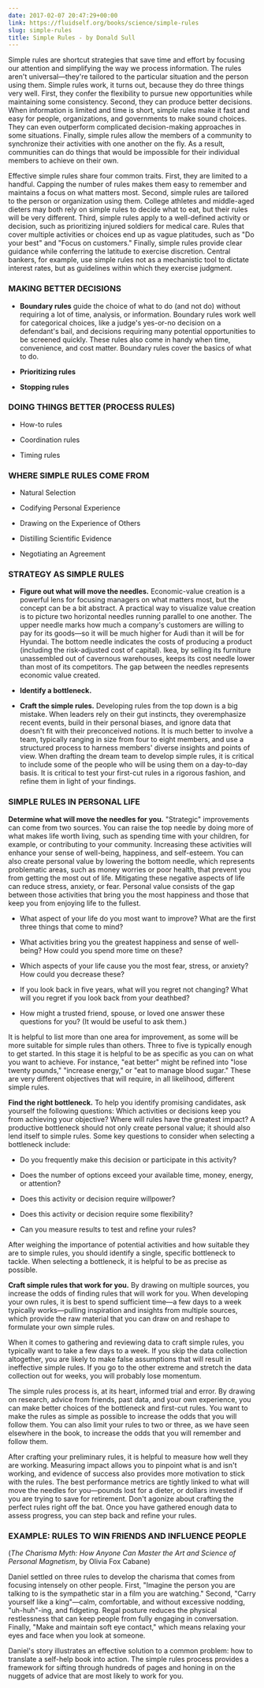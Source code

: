 ```yaml
---
date: 2017-02-07 20:47:29+00:00
link: https://fluidself.org/books/science/simple-rules
slug: simple-rules
title: Simple Rules - by Donald Sull
---
```


Simple rules are shortcut strategies that save time and effort by focusing our attention and simplifying the way we process information. The rules aren't universal—they're tailored to the particular situation and the person using them. Simple rules work, it turns out, because they do three things very well. First, they confer the flexibility to pursue new opportunities while maintaining some consistency. Second, they can produce better decisions. When information is limited and time is short, simple rules make it fast and easy for people, organizations, and governments to make sound choices. They can even outperform complicated decision-making approaches in some situations. Finally, simple rules allow the members of a community to synchronize their activities with one another on the fly. As a result, communities can do things that would be impossible for their individual members to achieve on their own.

Effective simple rules share four common traits. First, they are limited to a handful. Capping the number of rules makes them easy to remember and maintains a focus on what matters most. Second, simple rules are tailored to the person or organization using them. College athletes and middle-aged dieters may both rely on simple rules to decide what to eat, but their rules will be very different. Third, simple rules apply to a well-defined activity or decision, such as prioritizing injured soldiers for medical care. Rules that cover multiple activities or choices end up as vague platitudes, such as "Do your best" and "Focus on customers." Finally, simple rules provide clear guidance while conferring the latitude to exercise discretion. Central bankers, for example, use simple rules not as a mechanistic tool to dictate interest rates, but as guidelines within which they exercise judgment.

### MAKING BETTER DECISIONS

- **Boundary rules** guide the choice of what to do (and not do) without requiring a lot of time, analysis, or information. Boundary rules work well for categorical choices, like a judge's yes-or-no decision on a defendant's bail, and decisions requiring many potential opportunities to be screened quickly. These rules also come in handy when time, convenience, and cost matter. Boundary rules cover the basics of what to do.

- **Prioritizing rules**

- **Stopping rules**

### DOING THINGS BETTER (PROCESS RULES)

- How-to rules

- Coordination rules

- Timing rules

### WHERE SIMPLE RULES COME FROM

- Natural Selection

- Codifying Personal Experience

- Drawing on the Experience of Others

- Distilling Scientific Evidence

- Negotiating an Agreement

### STRATEGY AS SIMPLE RULES

- **Figure out what will move the needles.** Economic-value creation is a powerful lens for focusing managers on what matters most, but the concept can be a bit abstract. A practical way to visualize value creation is to picture two horizontal needles running parallel to one another. The upper needle marks how much a company's customers are willing to pay for its goods—so it will be much higher for Audi than it will be for Hyundai. The bottom needle indicates the costs of producing a product (including the risk-adjusted cost of capital). Ikea, by selling its furniture unassembled out of cavernous warehouses, keeps its cost needle lower than most of its competitors. The gap between the needles represents economic value created.

- **Identify a bottleneck.**

- **Craft the simple rules.** Developing rules from the top down is a big mistake. When leaders rely on their gut instincts, they overemphasize recent events, build in their personal biases, and ignore data that doesn't fit with their preconceived notions. It is much better to involve a team, typically ranging in size from four to eight members, and use a structured process to harness members' diverse insights and points of view. When drafting the dream team to develop simple rules, it is critical to include some of the people who will be using them on a day-to-day basis. It is critical to test your first-cut rules in a rigorous fashion, and refine them in light of your findings.

### SIMPLE RULES IN PERSONAL LIFE

**Determine what will move the needles for you.** "Strategic" improvements can come from two sources. You can raise the top needle by doing more of what makes life worth living, such as spending time with your children, for example, or contributing to your community. Increasing these activities will enhance your sense of well-being, happiness, and self-esteem. You can also create personal value by lowering the bottom needle, which represents problematic areas, such as money worries or poor health, that prevent you from getting the most out of life. Mitigating these negative aspects of life can reduce stress, anxiety, or fear. Personal value consists of the gap between those activities that bring you the most happiness and those that keep you from enjoying life to the fullest.

- What aspect of your life do you most want to improve? What are the first three things that come to mind?

- What activities bring you the greatest happiness and sense of well-being? How could you spend more time on these?

- Which aspects of your life cause you the most fear, stress, or anxiety? How could you decrease these?

- If you look back in five years, what will you regret not changing? What will you regret if you look back from your deathbed?

- How might a trusted friend, spouse, or loved one answer these questions for you? (It would be useful to ask them.)

It is helpful to list more than one area for improvement, as some will be more suitable for simple rules than others. Three to five is typically enough to get started. In this stage it is helpful to be as specific as you can on what you want to achieve. For instance, "eat better" might be refined into "lose twenty pounds," "increase energy," or "eat to manage blood sugar." These are very different objectives that will require, in all likelihood, different simple rules.

**Find the right bottleneck.** To help you identify promising candidates, ask yourself the following questions: Which activities or decisions keep you from achieving your objective? Where will rules have the greatest impact? A productive bottleneck should not only create personal value; it should also lend itself to simple rules. Some key questions to consider when selecting a bottleneck include:

- Do you frequently make this decision or participate in this activity?

- Does the number of options exceed your available time, money, energy, or attention?

- Does this activity or decision require willpower?

- Does this activity or decision require some flexibility?

- Can you measure results to test and refine your rules?

After weighing the importance of potential activities and how suitable they are to simple rules, you should identify a single, specific bottleneck to tackle. When selecting a bottleneck, it is helpful to be as precise as possible.

**Craft simple rules that work for you.** By drawing on multiple sources, you increase the odds of finding rules that will work for you. When developing your own rules, it is best to spend sufficient time—a few days to a week typically works—pulling inspiration and insights from multiple sources, which provide the raw material that you can draw on and reshape to formulate your own simple rules.

When it comes to gathering and reviewing data to craft simple rules, you typically want to take a few days to a week. If you skip the data collection altogether, you are likely to make false assumptions that will result in ineffective simple rules. If you go to the other extreme and stretch the data collection out for weeks, you will probably lose momentum.

The simple rules process is, at its heart, informed trial and error. By drawing on research, advice from friends, past data, and your own experience, you can make better choices of the bottleneck and first-cut rules. You want to make the rules as simple as possible to increase the odds that you will follow them. You can also limit your rules to two or three, as we have seen elsewhere in the book, to increase the odds that you will remember and follow them.

After crafting your preliminary rules, it is helpful to measure how well they are working. Measuring impact allows you to pinpoint what is and isn't working, and evidence of success also provides more motivation to stick with the rules. The best performance metrics are tightly linked to what will move the needles for you—pounds lost for a dieter, or dollars invested if you are trying to save for retirement. Don't agonize about crafting the perfect rules right off the bat. Once you have gathered enough data to assess progress, you can step back and refine your rules.

### EXAMPLE: RULES TO WIN FRIENDS AND INFLUENCE PEOPLE

(_The Charisma Myth: How Anyone Can Master the Art and Science of Personal Magnetism_, by Olivia Fox Cabane)

Daniel settled on three rules to develop the charisma that comes from focusing intensely on other people. First, "Imagine the person you are talking to is the sympathetic star in a film you are watching." Second, "Carry yourself like a king"—calm, comfortable, and without excessive nodding, "uh-huh"-ing, and fidgeting. Regal posture reduces the physical restlessness that can keep people from fully engaging in conversation. Finally, "Make and maintain soft eye contact," which means relaxing your eyes and face when you look at someone.

Daniel's story illustrates an effective solution to a common problem: how to translate a self-help book into action. The simple rules process provides a framework for sifting through hundreds of pages and honing in on the nuggets of advice that are most likely to work for you.
